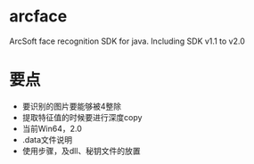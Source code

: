 # arcface
ArcSoft face recognition SDK for java. Including SDK v1.1 to v2.0

# 要点
- 要识别的图片要能够被4整除
- 提取特征值的时候要进行深度copy
- 当前Win64，2.0
- .data文件说明
- 使用步骤，及dll、秘钥文件的放置
